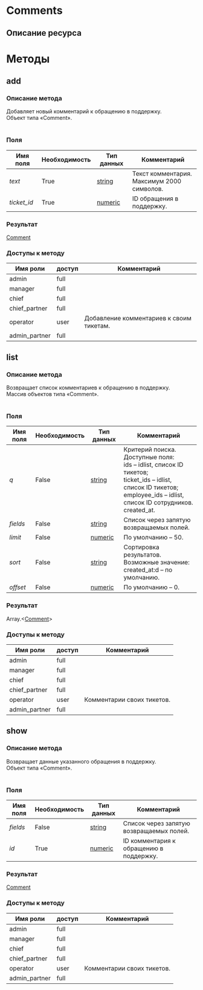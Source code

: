 
# Comments

## Описание ресурса

# Методы

## add

### Описание метода
Добавляет новый комментарий к обращению в поддержку.<br/>Объект типа «Comment».<br/><br/>
### Поля

| Имя поля | Необходимость | Тип данных | Комментарий |
|---|---|---|---|
|*text*|True|[string](/docs/types/string.md)|Текст комментария.<br/>Максимум 2000 символов.<br/>|
|*ticket_id*|True|[numeric](/docs/types/numeric.md)|ID обращения в поддержку.<br/>|

### Результат
[Comment](/docs/types/Comment.md)
### Доступы к методу

| Имя роли | доступ | Комментарий |
|---|---|---|
|admin|full||
|manager|full||
|chief|full||
|chief_partner|full||
|operator|user|Добавление комментариев к своим тикетам.|
|admin_partner|full||

## list

### Описание метода
Возвращает список комментариев к обращению в поддержку.<br/>Массив объектов типа «Comment».<br/><br/>
### Поля

| Имя поля | Необходимость | Тип данных | Комментарий |
|---|---|---|---|
|*q*|False|[string](/docs/types/string.md)|Критерий поиска.<br/>Доступные поля:<br/>ids – idlist, список ID тикетов;<br/>ticket_ids – idlist, список ID тикетов;<br/>employee_ids – idlist, список ID сотрудников.<br/>created_at.<br/>|
|*fields*|False|[string](/docs/types/string.md)|Список через запятую возвращаемых полей.<br/>|
|*limit*|False|[numeric](/docs/types/numeric.md)|По умолчанию – 50.<br/>|
|*sort*|False|[string](/docs/types/string.md)|Сортировка результатов.<br/>Возможные значение:<br/>created_at:d – по умолчанию.<br/>|
|*offset*|False|[numeric](/docs/types/numeric.md)|По умолчанию – 0.<br/>|

### Результат
Array.<[Comment](/docs/types/Comment.md)>
### Доступы к методу

| Имя роли | доступ | Комментарий |
|---|---|---|
|admin|full||
|manager|full||
|chief|full||
|chief_partner|full||
|operator|user|Комментарии своих тикетов.|
|admin_partner|full||

## show

### Описание метода
Возвращает данные указанного обращения в поддержку.<br/>Объект типа «Comment».<br/><br/>
### Поля

| Имя поля | Необходимость | Тип данных | Комментарий |
|---|---|---|---|
|*fields*|False|[string](/docs/types/string.md)|Список через запятую возвращаемых полей.<br/>|
|*id*|True|[numeric](/docs/types/numeric.md)|ID комментария к обращению в поддержку.<br/>|

### Результат
[Comment](/docs/types/Comment.md)
### Доступы к методу

| Имя роли | доступ | Комментарий |
|---|---|---|
|admin|full||
|manager|full||
|chief|full||
|chief_partner|full||
|operator|user|Комментарии своих тикетов.|
|admin_partner|full||
